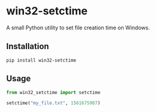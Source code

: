 # win32-setctime
A small Python utility to set file creation time on Windows.


## Installation

```shell
pip install win32-setctime
```

## Usage

```python
from win32_setctime import setctime

setctime("my_file.txt", 1561675987)
```
